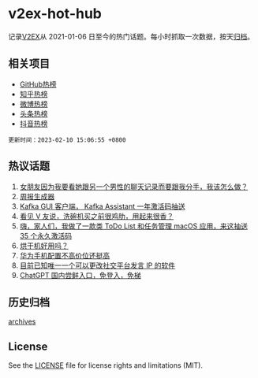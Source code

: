 # v2ex-hot-hub

 记录[V2EX](https://www.v2ex.com/)从 2021-01-06 日至今的热门话题。每小时抓取一次数据，按天[归档](archives)。
 
 ## 相关项目

- [GitHub热榜](https://github.com/snaildev/github-hot-hub)
- [知乎热榜](https://github.com/snaildev/zhihu-hot-hub)
- [微博热榜](https://github.com/snaildev/weibo-hot-hub)
- [头条热榜](https://github.com/snaildev/toutiao-hot-hub)
- [抖音热榜](https://github.com/snaildev/douyin-hot-hub)


 `更新时间：2023-02-10 15:06:55 +0800`

## 热议话题

1. [女朋友因为我要看她跟另一个男性的聊天记录而要跟我分手，我该怎么做？](https://www.v2ex.com/t/914624)
1. [周报生成器](https://www.v2ex.com/t/914742)
1. [Kafka GUI 客户端， Kafka Assistant 一年激活码抽送](https://www.v2ex.com/t/914776)
1. [看见 V 友说，洗碗机买之前很鸡肋，用起来很香？](https://www.v2ex.com/t/914627)
1. [嗨，家人们，我做了一款类 ToDo List 和任务管理 macOS 应用，来这抽送 35 个永久激活码](https://www.v2ex.com/t/914713)
1. [烘干机好用吗？](https://www.v2ex.com/t/914827)
1. [华为手机配置不高价位还挺高](https://www.v2ex.com/t/914716)
1. [目前已知唯一一个可以更改社交平台发言 IP 的软件](https://www.v2ex.com/t/914803)
1. [ChatGPT 国内尝鲜入口，免登入，免梯](https://www.v2ex.com/t/914787)

## 历史归档

[archives](archives)

## License

See the [LICENSE](LICENSE) file for license rights and limitations (MIT).
